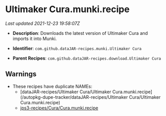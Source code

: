 # Ultimaker Cura.munki.recipe

_Last updated 2021-12-23 19:58:07Z_

- **Description**: Downloads the latest version of Ultimaker Cura and imports it into Munki.

- **Identifier**: `com.github.dataJAR-recipes.munki.Ultimaker Cura`

- **Parent Recipes**: `com.github.dataJAR-recipes.download.Ultimaker Cura`

## Warnings

- These recipes have duplicate NAMEs:
    - [dataJAR-recipes/Ultimaker Cura/Ultimaker Cura.munki.recipe](/autopkg-dupe-tracker/dataJAR-recipes/Ultimaker Cura/Ultimaker Cura.munki.recipe)
    - [jps3-recipes/Cura/Cura.munki.recipe](/autopkg-dupe-tracker/jps3-recipes/Cura/Cura.munki.recipe)